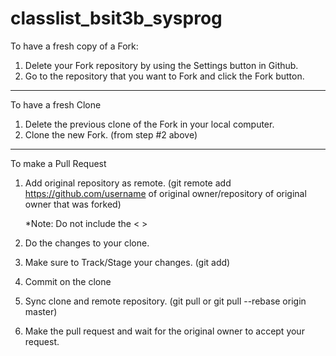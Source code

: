# classlist_bsit3b_sysprog

To have a  fresh copy of a Fork:

1. Delete your Fork repository by using the Settings button in Github.
2. Go to the repository that you want to Fork and click the Fork button.
-------------

To have a fresh Clone

1. Delete the previous clone of the Fork in your local computer.
2. Clone the new Fork. (from step #2 above)
-------------


To make a Pull Request

1. Add original repository as remote. (git remote add <username of original owner> https://github.com/username of original owner/repository of original owner that was forked)
   
   *Note:
		   Do not include the < >
   
2. Do the changes to your clone.
3. Make sure to Track/Stage your changes. (git add)
4. Commit on the clone
5. Sync clone and remote repository. (git pull or git pull --rebase origin master)
6. Make the pull request and wait for the original owner to accept your request.
